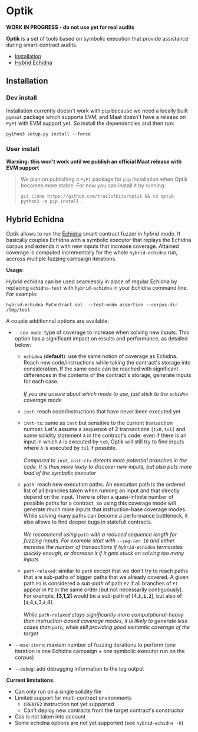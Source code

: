 # Optik
**WORK IN PROGRESS - do not use yet for real audits**

**Optik** is a set of tools based on symbolic execution that provide
assistance during smart-contract audits.

- [Installation](#installation)
- [Hybrid Echidna](#hybrid-echidna)

## Installation

### Dev install
Installation currently doesn't work with `pip` because we need a locally built `pymaat` package which supports EVM, and Maat doesn't have a release on `PyPI` with EVM support yet. So install the dependencies and then run:

```
python3 setup.py install --force 
```

### User install

**Warning: this won't work until we publish an official Maat release with EVM support**

> We plan on publishing a `PyPI` package for `pip` installation when Optik becomes more stable.
> For now you can install it by running:
> 
> ```
> git clone https://github.com/trailofbits/optik && cd optik
> python3 -m pip install .
> ```

## Hybrid Echidna
Optik allows to run the [Echidna](https://github.com/crytic/echidna) smart-contract fuzzer in _hybrid_ mode. It basically couples Echidna with a symbolic executor that replays the Echidna corpus and extends it with new inputs that increase coverage. Attained coverage is computed incrementally for the whole `hybrid-echidna` run, accross multiple fuzzing campaign iterations.

**Usage**:

Hybrid echidna can be used seamlessly in place of regular Echidna by replacing `echidna-test` with `hybrid-echidna` in your Echidna command line. 
For example: 

```
hybrid-echidna MyContract.sol  --test-mode assertion --corpus-dir /tmp/test
```

A couple additionnal options are available:

- `--cov-mode`: type of coverage to increase when solving new inputs. This option has a significant impact on results and performance, as detailed below:

  - `echidna` (**default**): use the same notion of coverage as Echidna. Reach new code/instructions while taking the contract's storage into consideration. If the same code can be reached with significant differences in the contents of the contract's storage, generate inputs for each case.<br><br>
  <i>If you are unsure about which mode to use, just stick to the `echidna` coverage mode</i>

  - `inst`: reach code/instructions that have never been executed yet

  - `inst-tx`: same as `inst` but sensitive to the current transaction number. Let's assume a sequence of 2 transactions `[tx0,tx1]` and some solidity statement `A` in the contract's code: even if there is an input in which `A` is executed by `tx0`, Optik will still try to find inputs where `A` is executed by `tx1` if possible. <br><br> 
    <i>Compared to `inst`, `inst-ctx` detects more potential branches in the code. It is thus more likely to discover new inputs, but also puts more load of the symbolic executor</i>
  
  - `path`: reach new execution paths. An execution path is the ordered list of all branches taken when running an input and that directly depend on the input. There is often a quasi-infinite number of possible paths for a contract, so using this coverage mode will generate much more inputs that instruction-base coverage modes. While solving many paths can become a performance bottleneck, it also allows to find deeper bugs in statefull contracts. <br><br>
    <i>We recommend using `path` with a reduced sequence length for fuzzing inputs. For example start with `--seq-len 10` and either increase the number of transactions if `hybrid-echidna` terminates quickly enough, or decrease it if it gets stuck on solving too many inputs</i>
  
  - `path-relaxed`: similar to `path` except that we don't try to reach paths that are sub-paths of bigger paths that we already covered. A given path `P1` is considered a _sub-path_ of path `P2` if all branches of `P1` appear in `P2` in the same order (but not necessarily contiguously). For example, **[3,1,2]** would be a sub-path of [4,**`3,1,2`**], but also of [**`3`**,4,**`1`**,3,**`2`**,4]. <br><br> 
     <i>While `path-relaxed` stays significantly more computational-heavy than instruction-based coverage modes, it is likely to generate less cases than `path`, while still providing good semantic coverage of the target</i>

- `--max-iters`: maxium number of fuzzing iterations to perform (one iteration is one Echidna campaign + one symbolic executor run on the corpus)

- `--debug`: add debugging information to the log output

**Current limitations**:

- Can only run on a single solidity file
- Limited support for multi-contract environments
  - `CREATE2` instruction not yet supported
  - Can't deploy new contracts from the target contract's constructor
- Gas is not taken into account
- Some echidna options are not yet supported (see `hybrid-echidna -h`)
